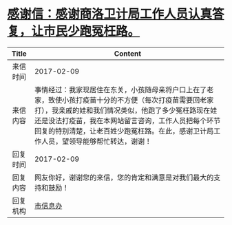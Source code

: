 # <a href="http://www.shangluo.gov.cn/zmhd/ldxxxx.jsp?urltype=leadermail.LeaderMailContentUrl&wbtreeid=1112&leadermailid=3981">感谢信：感谢商洛卫计局工作人员认真答复，让市民少跑冤枉路。</a>
| Title |                                                                        Content                                                                         |
|:-----:|--------------------------------------------------------------------------------------------------------------------------------------------------------|
| 来信时间  | 2017-02-09                                                                                                                                             |
| 来信内容  | 事情经过：我家现居住在东关，小孩随母亲将户口上在了老家，致使小孩打疫苗十分的不方便（每次打疫苗需要回老家打），我亲戚的娃和我们情况类似，他跑了多少冤枉路现在娃还是没法打疫苗，我在本网站留言咨询，工作人员把每个环节回复的特别清楚，让老百姓少跑冤枉路。在此，感谢卫计局工作人员，望领导能够帮忙转达，谢谢！ |
| 回复时间  | 2017-02-09                                                                                                                                             |
| 回复内容  | 网友你好，谢谢您的来信，您的肯定和满意是对我们最大的支持和鼓励！                                                                                                                       |
| 回复机构  | <a href="../../categories/agencies/市信息办.md">市信息办</a>                                                                                                   |